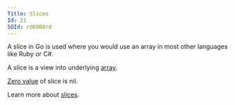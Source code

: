 ```yaml
---
Title: Slices
Id: 21
SOId: rd6000rd
---
```


A slice in Go is used where you would use an array in most other languages like Ruby or C#.

A slice is a view into underlying [array](20).

[Zero value](29) of slice is nil.

Learn more about [slices](59).
